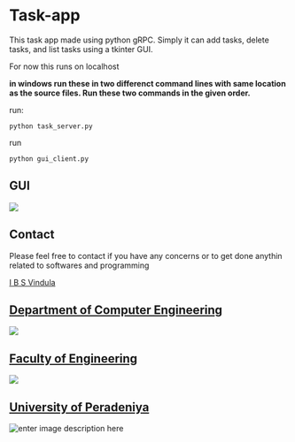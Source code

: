 # Task-app

This task app made using python gRPC. Simply it can add tasks, delete tasks, and list tasks using a tkinter GUI. 

For now this runs on localhost

**in windows run these in two differenct command lines with same location as the source files. Run these two commands in the given order.**

run:

    python task_server.py

run

    python gui_client.py


## GUI

**![](https://lh3.googleusercontent.com/KLbCGaPv4eejI4c5kc5fxtZ0dlY_oAvmFySwymS7EDYilzABQY6dbaMX3dbC4otdsBW2SoZx_4tyIdGU7SPyu7RX6husVukgWNvRLGVVznRlP8Zrz7lW41bGoeAKm5-8uRmJPg0F)**

## Contact
Please feel free to contact if you have any concerns or to get done anythin related to softwares and programming

[I B S Vindula](mailto:e16377@eng.pdn.ac.lk)


##  [Department of Computer Engineering](http://www.ce.pdn.ac.lk/)

**![](https://lh4.googleusercontent.com/OkyvOJUe006Wr5Lo9PwBC-Hpn_D0aJPld-L4eLR88TKwNoe-TL_5-v8fKesJv8BZtq941FLgSWlmBOTRlVkPIXewBg4uSsAHPtr6gkLhlhrKQAhI8Qa4DXn5Gzp1eRZYiYV_o9NYT6I)**

##  [Faculty of Engineering](http://eng.pdn.ac.lk/)

**![](https://lh3.googleusercontent.com/RrwqSr9g2uPiF0l-R_y3NtjNwugTP0g-D3Yhj_IR91-zBHGAjbVJiR4Y9rHrmM1eH3h5Zdmelr6jfYEjeT9_ETOWNGSgTYuOC4Kzmrolu8hz3jDnfU1yV1R-p22OJ2iv4p6OllEGsjM)**

##  [University of Peradeniya](https://www.pdn.ac.lk/)

![enter image description here](https://upload.wikimedia.org/wikipedia/en/c/cc/University_of_Peradeniya_crest.png)


